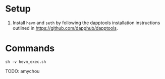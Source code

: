 # Setup
1. Install `hevm` and `seth` by following the dapptools installation instructions outlined in https://github.com/dapphub/dapptools.

# Commands
```
sh -v hevm_exec.sh
```
TODO: amychou
